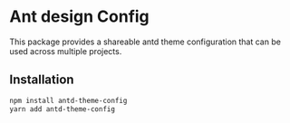 # Ant design Config

This package provides a shareable antd theme configuration that can be used across multiple projects.

## Installation
```bash
npm install antd-theme-config
yarn add antd-theme-config
```
